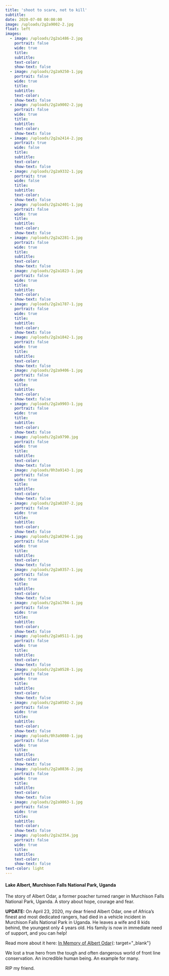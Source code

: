 ```yaml
---
title: 'shoot to scare, not to kill'
subtitle:
date: 2020-07-08 00:00:00
image: /uploads/2g2a9002-2.jpg
float: left
images:
  - image: /uploads/2g2a1486-2.jpg
    portrait: false
    wide: true
    title:
    subtitle:
    text-color:
    show-text: false
  - image: /uploads/2g2a9250-1.jpg
    portrait: false
    wide: true
    title:
    subtitle:
    text-color:
    show-text: false
  - image: /uploads/2g2a9002-2.jpg
    portrait: false
    wide: true
    title:
    subtitle:
    text-color:
    show-text: false
  - image: /uploads/2g2a2414-2.jpg
    portrait: true
    wide: false
    title:
    subtitle:
    text-color:
    show-text: false
  - image: /uploads/2g2a9332-1.jpg
    portrait: true
    wide: false
    title:
    subtitle:
    text-color:
    show-text: false
  - image: /uploads/2g2a2401-1.jpg
    portrait: false
    wide: true
    title:
    subtitle:
    text-color:
    show-text: false
  - image: /uploads/2g2a2281-1.jpg
    portrait: false
    wide: true
    title:
    subtitle:
    text-color:
    show-text: false
  - image: /uploads/2g2a1823-1.jpg
    portrait: false
    wide: true
    title:
    subtitle:
    text-color:
    show-text: false
  - image: /uploads/2g2a1787-1.jpg
    portrait: false
    wide: true
    title:
    subtitle:
    text-color:
    show-text: false
  - image: /uploads/2g2a1842-1.jpg
    portrait: false
    wide: true
    title:
    subtitle:
    text-color:
    show-text: false
  - image: /uploads/2g2a9406-1.jpg
    portrait: false
    wide: true
    title:
    subtitle:
    text-color:
    show-text: false
  - image: /uploads/2g2a9903-1.jpg
    portrait: false
    wide: true
    title:
    subtitle:
    text-color:
    show-text: false
  - image: /uploads/2g2a9790.jpg
    portrait: false
    wide: true
    title:
    subtitle:
    text-color:
    show-text: false
  - image: /uploads/0h3a9143-1.jpg
    portrait: false
    wide: true
    title:
    subtitle:
    text-color:
    show-text: false
  - image: /uploads/2g2a0287-2.jpg
    portrait: false
    wide: true
    title:
    subtitle:
    text-color:
    show-text: false
  - image: /uploads/2g2a0294-1.jpg
    portrait: false
    wide: true
    title:
    subtitle:
    text-color:
    show-text: false
  - image: /uploads/2g2a0357-1.jpg
    portrait: false
    wide: true
    title:
    subtitle:
    text-color:
    show-text: false
  - image: /uploads/2g2a1704-1.jpg
    portrait: false
    wide: true
    title:
    subtitle:
    text-color:
    show-text: false
  - image: /uploads/2g2a0511-1.jpg
    portrait: false
    wide: true
    title:
    subtitle:
    text-color:
    show-text: false
  - image: /uploads/2g2a0528-1.jpg
    portrait: false
    wide: true
    title:
    subtitle:
    text-color:
    show-text: false
  - image: /uploads/2g2a0582-2.jpg
    portrait: false
    wide: true
    title:
    subtitle:
    text-color:
    show-text: false
  - image: /uploads/0h3a9080-1.jpg
    portrait: false
    wide: true
    title:
    subtitle:
    text-color:
    show-text: false
  - image: /uploads/2g2a0836-2.jpg
    portrait: false
    wide: true
    title:
    subtitle:
    text-color:
    show-text: false
  - image: /uploads/2g2a9863-1.jpg
    portrait: false
    wide: true
    title:
    subtitle:
    text-color:
    show-text: false
  - image: /uploads/2g2a2354.jpg
    portrait: false
    wide: true
    title:
    subtitle:
    text-color:
    show-text: false
text-color: light
---
```


#### Lake Albert, Murchison Falls National Park, Uganda

The story of Albert Odar, a former poacher turned ranger in Murchison Falls National Park, Uganda. A story about hope, courage and fear.&nbsp;

**UPDATE:** On April 23, 2020, my dear friend Albert Odar, one of Africa’s finest and most dedicated rangers, had died in a vehicle incident in Murchison Falls National Park in Uganda. He leaves a wife and 8 kids behind, the youngest only 4 years old. His family is now in immediate need of support, and you can help\!

Read more about it here: [In Memory of Albert Odar](https://www.gofundme.com/f/in-memory-of-albert-odar){: target="_blank"}

We lost a true hero from the tough and often dangerous world of front line conservation. An incredible human being. An example for many.&nbsp;

RIP my friend.&nbsp;